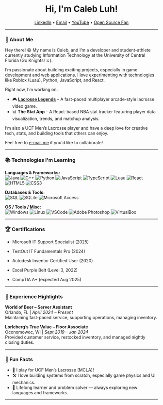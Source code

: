 <h1 align="center">Hi, I'm Caleb Luh!</h1>

<p align="center">
  <a href="https://www.linkedin.com/in/calebluh/">LinkedIn</a> •
  <a href="mailto:calebluh@gmail.com">Email</a> •
  <a href="https://www.youtube.com/@theSchmaleb">YouTube</a> •
  <a href="#">Open Source Fan</a>
</p>

---

### 👋 About Me

Hey there! 😄 My name is Caleb, and I’m a developer and student-athlete currently studying Information Technology at the University of Central Florida (Go Knights! ⚔️).

I’m passionate about building exciting projects, especially in game development and web applications. I love experimenting with technologies like Roblox (Luau), Python, JavaScript, and React.

Right now, I’m working on:
- 🎮 **[Lacrosse Legends](https://www.roblox.com/games/113892368479986/Lacrosse-Legends)** – A fast-paced multiplayer arcade-style lacrosse video game.
- 📊 **The Stat App** – A React-based NBA stat tracker featuring player data visualization, trends, and matchup analysis.

I’m also a UCF Men’s Lacrosse player and have a deep love for creative tech, stats, and building tools that others can enjoy.

Feel free to [e-mail me](mailto:calebluh@gmail.com) if you'd like to collaborate!

---

### 📚 Technologies I'm Learning

**Languages & Frameworks:**  
![Java](https://img.shields.io/badge/-Java-007396?style=flat&logo=java&logoColor=white)
![C++](https://img.shields.io/badge/-C++-00599C?style=flat&logo=c%2B%2B&logoColor=white)
![Python](https://img.shields.io/badge/-Python-3776AB?style=flat&logo=python&logoColor=white)
![JavaScript](https://img.shields.io/badge/-JavaScript-F7DF1E?style=flat&logo=javascript&logoColor=black)
![TypeScript](https://img.shields.io/badge/-TypeScript-3178C6?style=flat&logo=typescript&logoColor=white)
![Luau](https://img.shields.io/badge/-Luau-000000?style=flat&logo=roblox&logoColor=white)
![React](https://img.shields.io/badge/-React-61DAFB?style=flat&logo=react&logoColor=white)
![HTML5](https://img.shields.io/badge/-HTML5-E34F26?style=flat&logo=html5&logoColor=white)
![CSS3](https://img.shields.io/badge/-CSS3-1572B6?style=flat&logo=css3&logoColor=white)

**Databases & Tools:**  
![SQL](https://img.shields.io/badge/-SQL-4479A1?style=flat&logo=mysql&logoColor=white)
![SQLite](https://img.shields.io/badge/-SQLite-003B57?style=flat&logo=sqlite&logoColor=white)
![Microsoft Access](https://img.shields.io/badge/-MS%20Access-A4373A?style=flat&logo=microsoft-access&logoColor=white)

**OS / Tools / Misc:**  
![Windows](https://img.shields.io/badge/-Windows-0078D6?style=flat&logo=windows&logoColor=white)
![Linux](https://img.shields.io/badge/-Linux-FCC624?style=flat&logo=linux&logoColor=black)
![VSCode](https://img.shields.io/badge/-VSCode-007ACC?style=flat&logo=visual-studio-code&logoColor=white)
![Adobe Photoshop](https://img.shields.io/badge/-Photoshop-31A8FF?style=flat&logo=adobe-photoshop&logoColor=white)
![VirtualBox](https://img.shields.io/badge/-VirtualBox-183A61?style=flat&logo=virtualbox&logoColor=white)

---

### 🏆 Certifications

- Microsoft IT Support Specialist (2025)
- TestOut IT Fundamentals Pro (2024)
- Autodesk Inventor Certified User (2020)
- Excel Purple Belt (Level 3, 2022)

- CompTIA A+ (expected Aug 2025)

---

### 💼 Experience Highlights

**World of Beer – Server Assistant**  
Orlando, FL | *April 2024 – Present*  
Maintaining fast-paced service, supporting operations, managing inventory.

**Lorleberg’s True Value – Floor Associate**  
Oconomowoc, WI | *Sept 2019 – Jan 2024*  
Provided customer service, restocked inventory, and managed nightly closing duties.

---

### 🧩 Fun Facts

- 🥍 I play for UCF Men’s Lacrosse (MCLA)!
- 🛠 I love building systems from scratch, especially game physics and UI mechanics.
- 🧠 Lifelong learner and problem solver — always exploring new languages and frameworks.

---
